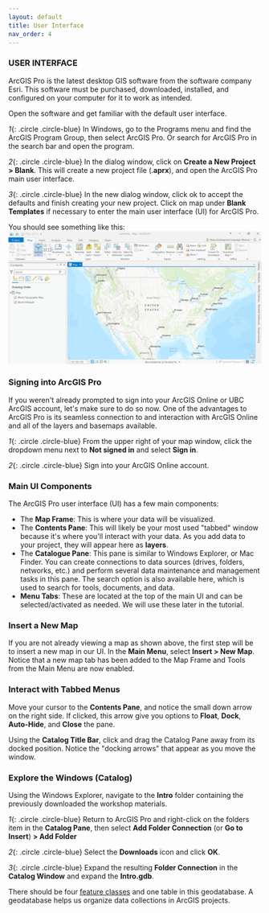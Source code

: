 ```yaml
---
layout: default
title: User Interface
nav_order: 4
---
```


### USER INTERFACE
ArcGIS Pro is the latest desktop GIS software from the software company Esri. This software must be purchased, downloaded, installed, and configured on your computer for it to work as intended.

Open the software and get familiar with the default user interface.

*1*{: .circle .circle-blue} In Windows, go to the Programs menu and find the ArcGIS Program Group, then select ArcGIS Pro. Or search for ArcGIS Pro in the search bar and open the program.

*2*{: .circle .circle-blue} In the dialog window, click on **Create a New Project > Blank**. This will create a new project file (.**aprx**), and open the ArcGIS Pro main user interface.

*3*{: .circle .circle-blue} In the new dialog window, click ok to accept the defaults and finish creating your new project. Click on map under **Blank Templates** if necessary to enter the main user interface (UI) for ArcGIS Pro.

You should see something like this:
![mainUI_pro.jpg](https://raw.githubusercontent.com/fiddleHeads/intro-to-arcgis-pro/master/content/images/mainUI_pro.jpg)

### Signing into ArcGIS Pro
If you weren't already prompted to sign into your ArcGIS Online or UBC ArcGIS account, let's make sure to do so now. One of the advantages to ArcGIS Pro is its seamless connection to and interaction with ArcGIS Online and all of the layers and basemaps available.

*1*{: .circle .circle-blue} From the upper right of your map window, click the dropdown menu next to **Not signed in** and select **Sign in**.

*2*{: .circle .circle-blue} Sign into your ArcGIS Online account.

### Main UI Components
The ArcGIS Pro user interface (UI) has a few main components:
- The **Map Frame**: This is where your data will be visualized.
- The **Contents Pane**: This will likely be your most used "tabbed" window because it's where you'll interact with your data. As you add data to your project, they will appear here as **layers**.
- The **Catalogue Pane**: This pane is similar to Windows Explorer, or Mac Finder. You can create connections to data sources (drives, folders, networks, etc.) and perform several data maintenance and management tasks in this pane. The search option is also available here, which is used to search for tools, documents, and data.
- **Menu Tabs**: These are located at the top of the main UI and can be  selected/activated as needed. We will use these later in the tutorial.

### Insert a New Map
If you are not already viewing a map as shown above, the first step will be to insert a new map in our UI.
In the **Main Menu**, select **Insert > New Map**. Notice that a new map tab has been added to the Map Frame and Tools from the Main Menu are now enabled.

### Interact with Tabbed Menus
 Move your cursor to the **Contents Pane**, and notice the small down arrow on the right side. If clicked, this arrow give you options to **Float**, **Dock**, **Auto-Hide**, and **Close** the pane.    

Using the **Catalog Title Bar**, click and drag the Catalog Pane away from its docked position. Notice the "docking arrows" that appear as you move the window.

### Explore the Windows (Catalog)

Using the Windows Explorer, navigate to the **Intro** folder containing the previously downloaded the workshop materials.

*1*{: .circle .circle-blue} Return to ArcGIS Pro and right-click on the folders item in the **Catalog Pane**, then select **Add Folder Connection** (or **Go to Insert**) **> Add Folder**

*2*{: .circle .circle-blue} Select the **Downloads** icon and click **OK**.

*3*{: .circle .circle-blue} Expand the resulting **Folder Connection** in the **Catalog Window** and expand the **Intro.gdb**.

There should be four [feature classes](https://pro.arcgis.com/en/pro-app/latest/help/data/geodatabases/overview/feature-class-basics.htm) and one table in this geodatabase. A geodatabase helps us organize data collections in ArcGIS projects.
